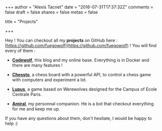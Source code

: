 +++
author = "Alexis Tacnet"
date = "2016-07-31T17:37:32Z"
comments = false
draft = false
shares = false
metas = false

title = "Projects"

+++

Hey ! You can checkout all my **projects** on GitHub here : [https://github.com/fuegowolf](https://github.com/fuegowolf) ! You will find every of them :

* [**Codewolf**](https://github.com/fuegowolf/codewolf), this blog and my online base. Everything is in Docker and there are many features !

* [**Chessto**](https://github.com/fuegowolf/chessto), a chess board with a powerful API, to control a chess game with computers and experiment a lot.

* [**Lupus**](https://github.com/fuegowolf/lupus-front-web), a game based on Werewolves designed for the Campus of Ecole Centrale Paris.

* [**Amiral**](https://github.com/fuegowolf/amiral), my personnal companion. He is a bot that checkout everything for me and keep me up.

If you have any questions about them, don't hesitate, I would be happy to help :)
